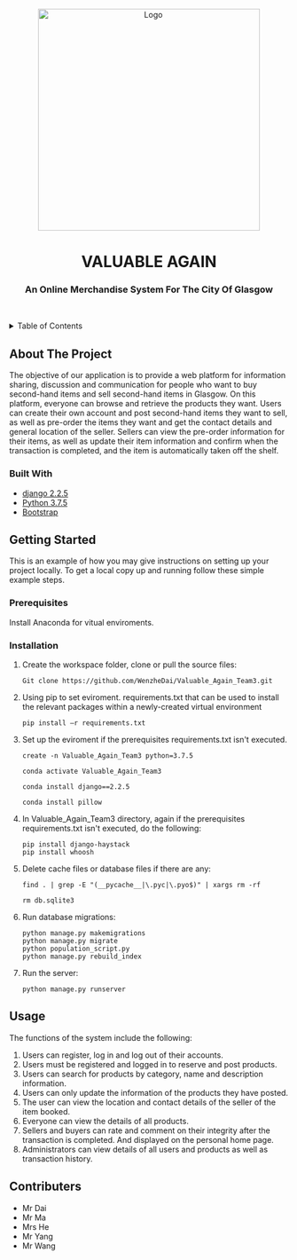 


<!-- PROJECT LOGO -->
<br />
<div align="center">
  <a href="https://github.com/github_username/repo_name">
    <img src="https://upload.wikimedia.org/wikipedia/commons/4/46/Glasgow_Coat_of_Arms.png" alt="Logo" width="400" height="400">
  </a>

<h1 align="center">VALUABLE AGAIN</h1><h3 align="center"></h3><h3 align="center">An Online Merchandise System For The City Of Glasgow</h3>

  <p align="center">
    <br />
  </p>
</div>



<!-- TABLE OF CONTENTS -->
<details>
  <summary>Table of Contents</summary>
  <ol>
    <li>
      <a href="#about-the-project">About The Project</a>
      <ul>
        <li><a href="#built-with">Built With</a></li>
      </ul>
    </li>
    <li>
      <a href="#getting-started">Getting Started</a>
      <ul>
        <li><a href="#prerequisites">Prerequisites</a></li>
        <li><a href="#installation">Installation</a></li>
      </ul>
    </li>
    <li><a href="#usage">Usage</a></li>
    <li><a href="#contributers">Contributers</a></li>
  </ol>
</details>



<!-- ABOUT THE PROJECT -->
## About The Project


The objective of our application is to provide a web platform for information sharing, discussion and communication for people who want to buy second-hand items and sell second-hand items in Glasgow.
On this platform, everyone can browse and retrieve the products they want.
Users can create their own account and post second-hand items they want to sell, as well as pre-order the items they want and get the contact details and general location of the seller.
Sellers can view the pre-order information for their items, as well as update their item information and confirm when the transaction is completed, and the item is automatically taken off the shelf.


### Built With

* [django 2.2.5](https://www.djangoproject.com)
* [Python 3.7.5](https://www.python.org)
* [Bootstrap](https://getbootstrap.com)



<!-- GETTING STARTED -->
## Getting Started

This is an example of how you may give instructions on setting up your project locally.
To get a local copy up and running follow these simple example steps.

### Prerequisites

Install Anaconda for vitual enviroments. 


### Installation

1. Create the workspace folder, clone or pull the source files:
   ```
   Git clone https://github.com/WenzheDai/Valuable_Again_Team3.git
   ```
2. Using pip to set eviroment. requirements.txt that can be used to install the relevant packages within a newly-created virtual environment
   ```
   pip install –r requirements.txt
   ```
3. Set up the eviroment if the prerequisites requirements.txt isn't executed.
   ```conda 
   create -n Valuable_Again_Team3 python=3.7.5
   ```
   ```
   conda activate Valuable_Again_Team3
   ```
   ```
   conda install django==2.2.5
   ```
   ```
   conda install pillow
   ```

3. In Valuable_Again_Team3 directory, again if the prerequisites requirements.txt isn't executed, do the following:
   ```
   pip install django-haystack
   pip install whoosh
   ```
4. Delete cache files or database files if there are any:
   ```
   find . | grep -E "(__pycache__|\.pyc|\.pyo$)" | xargs rm -rf
   ```
   ```
   rm db.sqlite3
   ```
5. Run database migrations:
   ```
   python manage.py makemigrations
   python manage.py migrate
   python population_script.py
   python manage.py rebuild_index
   ```
6. Run the server:
   ```
   python manage.py runserver
   ```

<!-- USAGE EXAMPLES -->
## Usage

The functions of the system include the following:
1. Users can register, log in and log out of their accounts.
2. Users must be registered and logged in to reserve and post products.
3. Users can search for products by category, name and description information.
4. Users can only update the information of the products they have posted.
5. The user can view the location and contact details of the seller of the item booked.
6. Everyone can view the details of all products.
7. Sellers and buyers can rate and comment on their integrity after the transaction is completed. And displayed on the personal home page.
8. Administrators can view details of all users and products as well as transaction history. 

## Contributers

- Mr Dai
- Mr Ma
- Mrs He
- Mr Yang
- Mr Wang

